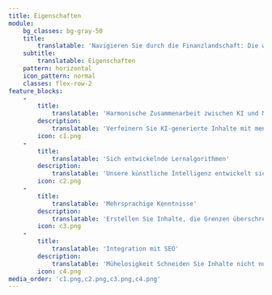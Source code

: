 ```yaml
---
title: Eigenschaften
module:
    bg_classes: bg-gray-50
    title:
        translatable: 'Navigieren Sie durch die Finanzlandschaft: Die wichtigsten Funktionen unserer Plattform'
    subtitle:
        translatable: Eigenschaften
    pattern: horizontal
    icon_pattern: normal
    classes: flex-row-2
feature_blocks:
    -
        title:
            translatable: 'Harmonische Zusammenarbeit zwischen KI und Mensch'
        description:
            translatable: 'Verfeinern Sie KI-generierte Inhalte mit menschlichen Erkenntnissen. Arbeiten Sie zusammen, bearbeiten und perfektionieren Sie Ihre Botschaft für eine nahtlose Mischung aus maschineller Effizienz und menschlicher Note.'
        icon: c1.png
    -
        title:
            translatable: 'Sich entwickelnde Lernalgorithmen'
        description:
            translatable: 'Unsere künstliche Intelligenz entwickelt sich ständig weiter und lernt aus dem Feedback der Benutzer und der riesigen digitalen Inhaltslandschaft, um sicherzustellen, dass die Ausgaben immer im Trend liegen und relevant sind.'
        icon: c2.png
    -
        title:
            translatable: 'Mehrsprachige Kenntnisse'
        description:
            translatable: 'Erstellen Sie Inhalte, die Grenzen überschreiten. Unsere KI spricht mehrere Sprachen fließend und sorgt für eine globale Reichweite in Sprachen wie Englisch, Spanisch oder Mandarin'
        icon: c3.png
    -
        title:
            translatable: 'Integration mit SEO'
        description:
            translatable: 'Mühelosigkeit Schneiden Sie Inhalte nicht nur auf Ihr Publikum, sondern auch auf Suchmaschinen zu. Verbessern Sie die Sichtbarkeit und verbessern Sie Ihr Ranking mit KI-optimierten Inhalten.'
        icon: c4.png
media_order: 'c1.png,c2.png,c3.png,c4.png'
---
```


